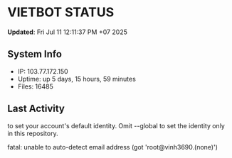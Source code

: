 # VIETBOT STATUS
**Updated**: Fri Jul 11 12:11:37 PM +07 2025

## System Info
- IP: 103.77.172.150
- Uptime: up 5 days, 15 hours, 59 minutes
- Files: 16485

## Last Activity

to set your account's default identity.
Omit --global to set the identity only in this repository.

fatal: unable to auto-detect email address (got 'root@vinh3690.(none)')
